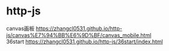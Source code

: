 # http-js
canvas画板    https://zhangcl0531.github.io/http-js/canvas%E7%94%BB%E6%9D%BF/canvas_mobile.html  
36start  https://zhangcl0531.github.io/http-js/36start/index.html
